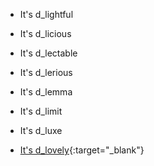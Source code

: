 - It's d_lightful  
- It's d_licious  
- It's d_lectable  
- It's d_lerious  
- It's d_lemma  
- It's d_limit
- It's d_luxe  
  
- [It's d_lovely](https://www.youtube.com/watch?v=z2uiP0-VF78){:target="_blank"}
